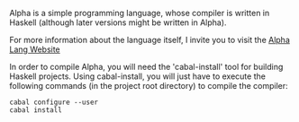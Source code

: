 Alpha is a simple programming language, whose compiler is written in Haskell (although
later versions might be written in Alpha).

For more information about the language itself, I invite you to visit the [Alpha Lang
Website][alpha-lang]

In order to compile Alpha, you will need the 'cabal-install' tool for building Haskell
projects. Using cabal-install, you will just have to execute the following commands (in
the project root directory) to compile the compiler:

    cabal configure --user
    cabal install

[alpha-lang]: http://www.alpha-lang.info/ "Alpha"
